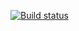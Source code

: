 [![Build status](https://ci.appveyor.com/api/projects/status/1345sl2b68m061fj?svg=true)](https://ci.appveyor.com/project/xmifunx/task8-2)